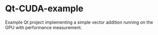 # Qt-CUDA-example
Example Qt project implementing a simple vector addition running on the GPU with performance measurement.
